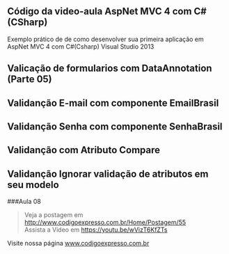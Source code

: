 ﻿Código da video-aula AspNet MVC 4 com C#(CSharp)
---
Exemplo prático de de como desenvolver sua primeira aplicação em AspNet MVC 4 com C#(Csharp) Visual Studio 2013

## Valicação de formularios com DataAnnotation (Parte 05)
## Validanção E-mail com componente EmailBrasil
## Validanção Senha com componente SenhaBrasil
## Validanção com Atributo Compare
## Validanção Ignorar validação de atributos em seu modelo



###Aula 08     
>Veja a postagem em http://www.codigoexpresso.com.br/Home/Postagem/55      
>Assista a Vídeo em https://youtu.be/wVizT6KfZTs  


Visite nossa página www.codigoexpresso.com.br
